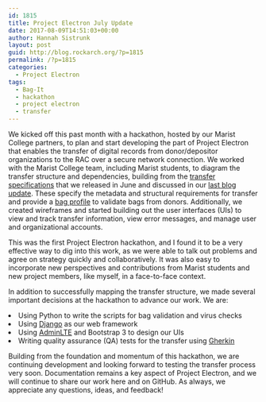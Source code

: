 ```yaml
---
id: 1815
title: Project Electron July Update
date: 2017-08-09T14:51:03+00:00
author: Hannah Sistrunk
layout: post
guid: http://blog.rockarch.org/?p=1815
permalink: /?p=1815
categories:
  - Project Electron
tags:
  - Bag-It
  - hackathon
  - project electron
  - transfer
---
```

<span style="font-weight: 400;">We kicked off this past month with a hackathon, hosted by our Marist College partners, to plan and start developing the part of Project Electron that enables the transfer of digital records from donor/depositor organizations to the RAC over a secure network connection. We worked with the Marist College team, including Marist students, to diagram the transfer structure and dependencies, building from the </span>[<span style="font-weight: 400;">transfer specifications</span>](https://github.com/RockefellerArchiveCenter/project_electron/tree/master/transfer) <span style="font-weight: 400;">that we released in June and discussed in our </span>[<span style="font-weight: 400;">last blog update</span>](http://blog.rockarch.org/?p=1784)<span style="font-weight: 400;">. These specify the metadata and structural requirements for transfer and provide a </span>[<span style="font-weight: 400;">bag profile</span>](https://github.com/ruebot/bagit-profiles) <span style="font-weight: 400;">to validate bags from donors. Additionally, we created wireframes and started building out the user interfaces (UIs) to view and track transfer information, view error messages, and manage user and organizational accounts.</span><!--more-->

<span style="font-weight: 400;">This was the first Project Electron hackathon, and I found it to be a very effective way to dig into this work, as we were able to talk out problems and agree on strategy quickly and collaboratively. It was also easy to incorporate new perspectives and contributions from Marist students and new project members, like myself, in a face-to-face context.</span>

<span style="font-weight: 400;">In addition to successfully mapping the transfer structure, we made several important decisions at the hackathon to advance our work. We are:</span>

<li style="font-weight: 400;">
  <span style="font-weight: 400;">Using Python to write the scripts for bag validation and virus checks</span>
</li>
<li style="font-weight: 400;">
  <span style="font-weight: 400;">Using </span><a href="https://www.djangoproject.com/"><span style="font-weight: 400;">Django</span></a><span style="font-weight: 400;"> as our web framework</span>
</li>
<li style="font-weight: 400;">
  <span style="font-weight: 400;">Using </span><a href="https://adminlte.io/"><span style="font-weight: 400;">AdminLTE</span></a><span style="font-weight: 400;"> and Bootstrap 3 to design our UIs</span>
</li>
<li style="font-weight: 400;">
  <span style="font-weight: 400;">Writing quality assurance (QA) tests for the transfer using </span><span style="font-weight: 400;"><a href="https://github.com/cucumber/cucumber/wiki/Gherkin">Gherkin</a></span>
</li>

<span style="font-weight: 400;">Building from the foundation and momentum of this hackathon, we are continuing development and looking forward to testing the transfer process very soon. Documentation remains a key aspect of Project Electron, and we will continue to share our work here and on GitHub. As always, we appreciate any questions, ideas, and feedback!</span>